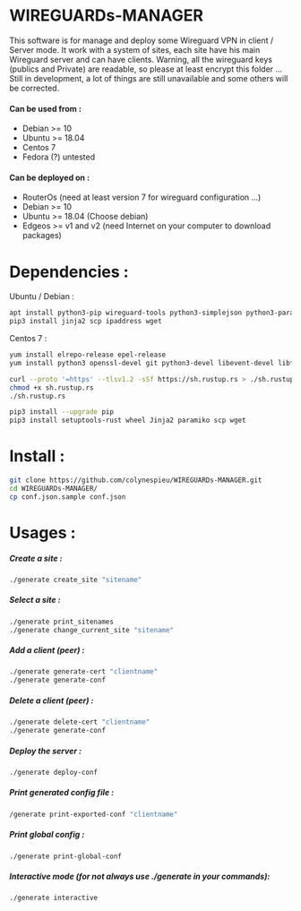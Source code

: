 # WIREGUARDs-MANAGER

This software is for manage and deploy some Wireguard VPN in client / Server mode.
It work with a system of sites, each site have his main Wireguard server and can have clients.
Warning, all the wireguard keys (publics and Private) are readable, so please at least encrypt this folder ...
Still in development, a lot of things are still unavailable and some others will be corrected.

#### Can be used from  :
* Debian >= 10
* Ubuntu >= 18.04
* Centos 7 
* Fedora (?) untested

#### Can be deployed on  :

* RouterOs (need at least version 7 for wireguard configuration ...)
* Debian >= 10
* Ubuntu >= 18.04 (Choose debian)
* Edgeos >= v1 and v2 (need Internet on your computer to download packages)

# Dependencies :
Ubuntu / Debian :
```bash
apt install python3-pip wireguard-tools python3-simplejson python3-paramiko git
pip3 install jinja2 scp ipaddress wget
```

Centos 7 :
```bash
yum install elrepo-release epel-release
yum install python3 openssl-devel git python3-devel libevent-devel libffi-devel wireguard-tools

curl --proto '=https' --tlsv1.2 -sSf https://sh.rustup.rs > ./sh.rustup.rs
chmod +x sh.rustup.rs 
./sh.rustup.rs

pip3 install --upgrade pip
pip3 install setuptools-rust wheel Jinja2 paramiko scp wget
```

# Install :
```bash
git clone https://github.com/colynespieu/WIREGUARDs-MANAGER.git
cd WIREGUARDs-MANAGER/
cp conf.json.sample conf.json
```

# Usages :
##### Create a site :
```bash
./generate create_site "sitename"
```

##### Select a site :
```bash
./generate print_sitenames
./generate change_current_site "sitename"
```

##### Add a client (peer) :
```bash
./generate generate-cert "clientname"
./generate generate-conf
```

##### Delete a client (peer) :
```bash
./generate delete-cert "clientname"
./generate generate-conf
```

##### Deploy the server :
```bash
./generate deploy-conf
```

##### Print generated config file :
```bash
/generate print-exported-conf "clientname"
```

##### Print global config :
```bash
./generate print-global-conf
```

##### Interactive mode (for not always use ./generate in your commands):
```bash
./generate interactive
```